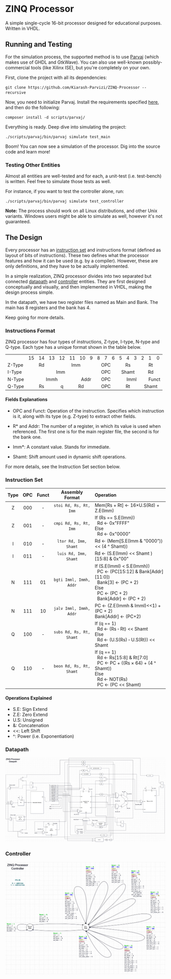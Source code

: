 # ZINQ Processor

A simple single-cycle 16-bit processor designed for educational purposes. Written in VHDL.

## Running and Testing

For the simulation process, the supported method is to use [Parvaj](https://github.com/machitgarha/parvaj) (which makes use of GHDL and GtkWave). You can also use well-known possibly-commercial tools (like Xilinx ISE), but you're completely on your own.

First, clone the project with all its dependencies:

```
git clone https://github.com/Kiarash-Parvizi/ZINQ-Processor --recursive
```

Now, you need to initialize Parvaj. Install the requirements specified [here](https://github.com/machitgarha/parvaj#requirements), and then do the following:

```
composer install -d scripts/parvaj/
```

Everything is ready. Deep dive into simulating the project:

```
./scripts/parvaj/bin/parvaj simulate test_main
```

Boom! You can now see a simulation of the processor. Dig into the source code and learn more!

### Testing Other Entities

Almost all entities are well-tested and for each, a unit-test (i.e. test-bench) is written. Feel free to simulate those tests as well.

For instance, if you want to test the controller alone, run:

```
./scripts/parvaj/bin/parvaj simulate test_controller
```

**Note:** The process should work on all Linux distributions, and other Unix variants. Windows users might be able to simulate as well, however it's not guaranteed.

## The Design

Every processor has an [instruction set](https://en.wikipedia.org/wiki/Instruction_set_architecture) and instructions format (defined as layout of bits of instructions). These two defines what the processor features and how it can be used (e.g. by a compiler). However, these are only definitions, and they have to be actually implemented.

In a simple realization, ZINQ processor divides into two separated but connected [datapath](https://en.wikipedia.org/wiki/Datapath) and [controller](https://whatis.techtarget.com/definition/controller) entities. They are first designed conceptually and visually, and then implemented in VHDL, making the design process simple.

In the datapath, we have two register files named as Main and Bank. The main has 8 registers and the bank has 4.

Keep going for more details.

### Instructions Format

ZINQ processor has four types of instructions, Z-type, I-type, N-type and Q-type. Each type has a unique format shown in the table below.

<table>
    <tr>
        <td></td>
        <td>15</td>
        <td>14</td>
        <td>13</td>
        <td>12</td>
        <td>11</td>
        <td>10</td>
        <td>9</td>
        <td>8</td>
        <td>7</td>
        <td>6</td>
        <td>5</td>
        <td>4</td>
        <td>3</td>
        <td>2</td>
        <td>1</td>
        <td>0</td>
    </tr>
    <tr>
        <td>Z-Type</td>
        <td colspan="3" align="center">Rd</td>
        <td colspan="4" align="center">Imm</td>
        <td colspan="3" align="center">OPC</td>
        <td colspan="3" align="center">Rs</td>
        <td colspan="3" align="center">Rt</td>
    </tr>
    <tr>
        <td>I-Type</td>
        <td colspan="7" align="center">Imm</td>
        <td colspan="3" align="center">OPC</td>
        <td colspan="3" align="center">Shamt</td>
        <td colspan="3" align="center">Rd</td>
    </tr>
    <tr>
        <td>N-Type</td>
        <td colspan="5" align="center">Immh</td>
        <td colspan="2" align="center">Addr</td>
        <td colspan="3" align="center">OPC</td>
        <td colspan="4" align="center">Imml</td>
        <td colspan="2" align="center">Funct</td>
    </tr>
    <tr>
        <td>Q-Type</td>
        <td colspan="3" align="center">Rs</td>
        <td colspan="1" align="center">q</td>
        <td colspan="3" align="center">Rd</td>
        <td colspan="3" align="center">OPC</td>
        <td colspan="3" align="center">Rt</td>
        <td colspan="3" align="center">Shamt</td>
    </tr>
</table>

#### Fields Explanations

-   OPC and Funct: Operation of the instruction. Specifies which instruction is it, along with its type (e.g. Z-type) to extract other fields.

-   R* and Addr: The number of a register, in which its value is used when referenced. The first one is for the main register file, the second is for the bank one.

-   Imm*: A constant value. Stands for immediate.

-   Shamt: Shift amount used in dynamic shift operations.

For more details, see the Instruction Set section below.

### Instruction Set

| Type | OPC | Funct | Assembly Format | Operation |
| :--: | :-: | :---: | :-------------: | :------- |
| Z | 000 | ‐ | `stoi Rd, Rs, Rt, Imm` | Mem[Rs + Rt] ← 16×U.S(Rd) + Z.E(Imm) |
| Z | 001 | - | `cmpi Rd, Rs, Rt, Imm` | If (Rs == S.E(Imm))<br/>&nbsp;&nbsp;Rd ← 0x"FFFF"<br/>Else<br/>&nbsp;&nbsp;Rd ← 0x"0000"
| I | 010 | ‐ | `ltor Rd, Imm, Shamt` | Rd ← (Mem[S.E(Imm & “0000”)) << (4 ^ Shamt))
| I | 011 | - | `luis Rd, Imm, Shamt` | Rd ← (S.E(Imm) << Shamt )[15:8] & 0x"00"
| N | 111 | 01 | `bgti Imml, Immh, Addr` | If (S.E(Imml) < S.E(Immh))<br/>&nbsp;&nbsp;PC ← (PC[15:12] & Bank[Addr][11:0])<br/>&nbsp;&nbsp;Bank[3] ← (PC + 2)<br/>Else<br/>&nbsp;&nbsp;PC ← (PC + 2)<br/>&nbsp;&nbsp;Bank[Addr] ← (PC + 2) |
| N | 111 | 10 | `jalv Imml, Immh, Addr` | PC ← (Z.E(Immh & Imml)<<1) + (PC + 2)<br/>Bank[Addr] ← (PC+2) |
| Q | 100 | - | `subs Rd, Rs, Rt, Shamt` | If (q == 1)<br/>&nbsp;&nbsp;Rd ← (Rs ‐ Rt) << Shamt<br/>Else<br/>&nbsp;&nbsp;Rd ← (U.S(Rs) ‐ U.S(Rt)) << Shamt |
Q | 110 | - | `beon Rd, Rs, Rt, Shamt` | If (q == 1)<br/>&nbsp;&nbsp;Rd ← Rs[15:8] & Rt[7:0]<br/>&nbsp;&nbsp;PC ← PC + ((Rs × 64) + (4 ^ Shamt))<br/>Else<br/>&nbsp;&nbsp;Rd ← NOT(Rs) <br/>&nbsp;&nbsp;PC ← (PC << Shamt) |

#### Operations Explained

-   S.E: Sign Extend
-   Z.E: Zero Extend
-   U.S: Unsigned
-   &: Concatenation
-   <<: Left Shift
-   ^: Power (i.e. Exponentiation)

### Datapath

![datapath](about/single-cycle/datapath.jpg)

### Controller

![controller](about/single-cycle/controller.jpg)
